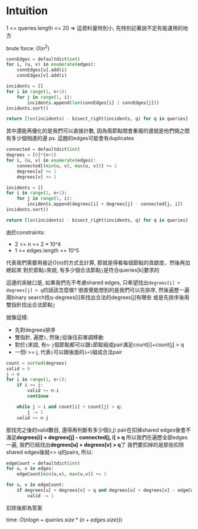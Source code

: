 # Intuition

1 <= queries.length <= 20 => 這資料量特別小, 先特別記著說不定有能運用的地方

brute force: $O(n^2)$

```py
connEdges = defaultdict(set)
for i, (u, v) in enumerate(edges):
    connEdges[u].add(i)
    connEdges[v].add(i)

incidents = []
for i in range(1, n+1):
    for j in range(1, i):
        incidents.append(len(connEdges[i] | connEdges[j]))
incidents.sort()

return [len(incidents) - bisect_right(incidents, q) for q in queries]
```

其中還能再優化的是我們可以直接計數, 因為兩節點間會重複的邊就是他們倆之間有多少個相連的邊
ps. 這題的edges可能會有duplicates

```py
connected = defaultdict(int)
degrees = [0]*(n+1)
for i, (u, v) in enumerate(edges):
    connected[(min(u, v), max(u, v))] += 1
    degrees[u] += 1
    degrees[v] += 1

incidents = []
for i in range(1, n+1):
    for j in range(1, i):
        incidents.append(degrees[i] + degrees[j] - connected[j, i])
incidents.sort()

return [len(incidents) - bisect_right(incidents, q) for q in queries]
```

由於constraints:
- 2 <= n <= 2 * 10^4
- 1 <= edges.length <= 10^5

代表我們需要用接近O(n)的方式去計算, 那就是得看每個節點的貢獻度，然後再加總起來
對於節點`i`來說, 有多少個合法節點`j`是符合queries[k]要求的

這邊的突破口是, 如果我們先不考慮shared edges, 只希望找出`degrees[i] + degrees[j] > q`的話該怎麼做?
很直覺能想到的是我們可以先排序, 然後遍歷一遍用binary search找q-degrees[i]來找出合法的degrees[j]有哪些
或是先排序後用雙指針找出合法節點`j`

就像這樣:
- 先對degrees排序
- 雙指針, 遍歷`i`, 然後`j`從後往前單調移動
- 對於`i`來說, 有`n-j`個節點都可以跟`i`節點組成pair滿足count[i]+count[j] > q
- 一但i >= j, 代表`i`可以跟後面的`i+1`組成合法pair

```py
count = sorted(degrees)
valid = 0
j = n
for i in range(1, n+1):
    if i >= j:
        valid += n-i
        continue

    while j > i and count[i] + count[j] > q:
        j -= 1
    valid += n-j
```

那找完之後的valid數目, 還得再判斷有多少個(i,j) pair在扣掉shared edges後會不滿足**degrees[i] + degrees[j] - connected[j, i] > q**
所以我們在遍歷全部edges一遍, 我們已經找出**degrees[u] + degrees[v] > q**了
我們要扣掉的是那些扣除shared edges後就<= q的pairs, 所以:

```py
edgeCount = defaultdict(int)
for u, v in edges:
    edgeCount[min(u,v), max(u,v)] += 1

for u, v in edgeCount:
    if degrees[u] + degrees[v] > q and degrees[u] + degrees[v] - edgeCount[u,v] <= q:
        valid -= 1
```

扣除後即為答案

time: $O(nlogn + queries.size * (n + edges.size)))$